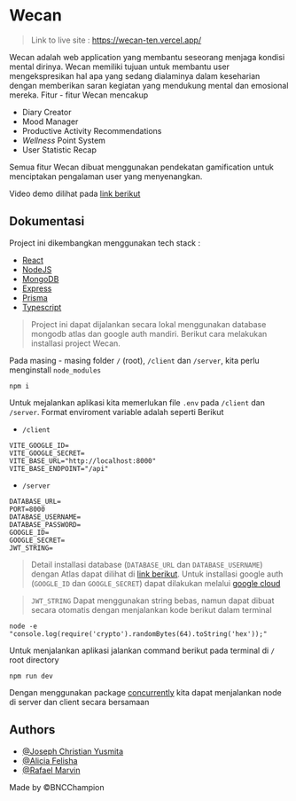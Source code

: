 
# Wecan

>
> Link to live site : https://wecan-ten.vercel.app/
>

Wecan adalah web application yang membantu seseorang menjaga kondisi mental dirinya. Wecan memiliki tujuan untuk membantu user mengekspresikan hal apa yang sedang dialaminya dalam keseharian dengan memberikan saran kegiatan yang mendukung mental dan emosional mereka. Fitur - fitur Wecan mencakup

* Diary Creator
* Mood Manager
* Productive Activity Recommendations
* *Wellness* Point System
* User Statistic Recap

Semua fitur Wecan dibuat menggunakan pendekatan gamification untuk menciptakan pengalaman user yang menyenangkan.

Video demo dilihat pada [link berikut](https://drive.google.com/file/d/1wQlqsmPLdiAgF39Y_NC_1PunnzGF9h-f/view?usp=drive_link)


## Dokumentasi

Project ini dikembangkan menggunakan tech stack :
- [React](https://react.dev/)
- [NodeJS](https://nodejs.org)
- [MongoDB](https://www.mongodb.com/)
- [Express](https://expressjs.com/)
- [Prisma](https://www.prisma.io/)
- [Typescript](https://www.typescriptlang.org/)

> Project ini dapat dijalankan secara lokal menggunakan database mongodb atlas dan google auth mandiri. Berikut cara melakukan installasi project Wecan.

Pada masing - masing folder `/` (root),  `/client` dan `/server`, kita perlu menginstall `node_modules`
```
npm i
```

Untuk mejalankan aplikasi kita memerlukan file `.env` pada `/client` dan `/server`. Format enviroment variable adalah seperti Berikut

* `/client`

```
VITE_GOOGLE_ID=
VITE_GOOGLE_SECRET=
VITE_BASE_URL="http://localhost:8000"
VITE_BASE_ENDPOINT="/api"
```
* `/server`
```
DATABASE_URL=
PORT=8000
DATABASE_USERNAME=
DATABASE_PASSWORD=
GOOGLE_ID=
GOOGLE_SECRET=
JWT_STRING=
```

> Detail installasi database (`DATABASE_URL` dan `DATABASE_USERNAME`) dengan Atlas dapat dilihat di [link berikut](https://www.mongodb.com/docs/atlas). Untuk installasi google auth (`GOOGLE_ID` dan `GOOGLE_SECRET`) dapat dilakukan melalui [google cloud](https://cloud.google.com)

> `JWT_STRING` Dapat menggunakan string bebas, namun dapat dibuat secara otomatis dengan menjalankan kode berikut dalam terminal

```
node -e "console.log(require('crypto').randomBytes(64).toString('hex'));"
```

Untuk menjalankan aplikasi jalankan command berikut pada terminal di `/` root directory
```
npm run dev
```
Dengan menggunakan package [concurrently](https://www.npmjs.com/package/concurrently) kita dapat menjalankan node di server dan client secara bersamaan
## Authors

- [@Joseph Christian Yusmita](https://github.com/Specticall)
- [@Alicia Felisha](https://github.com/aliciafelishaa)
- [@Rafael Marvin](https://github.com/rafaelmarvin)

Made by ©BNCChampion

